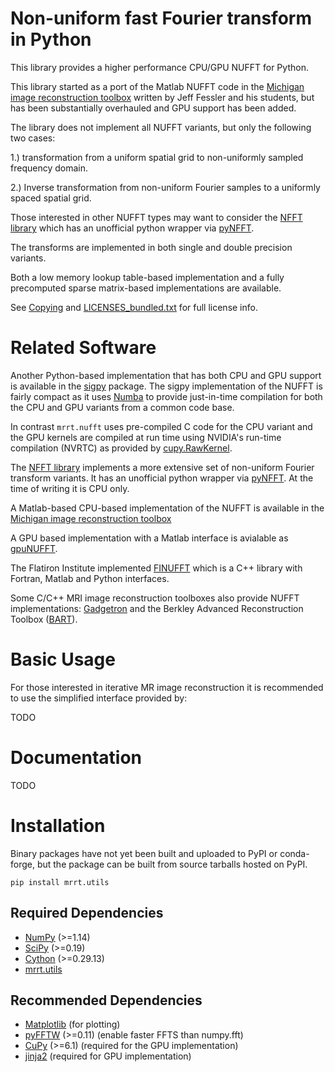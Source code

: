 Non-uniform fast Fourier transform in Python
============================================
This library provides a higher performance CPU/GPU NUFFT for Python.

This library started as a port of the Matlab NUFFT code in the
[Michigan image reconstruction toolbox] written by Jeff Fessler and his
students, but has been substantially overhauled and GPU support has been added.

The library does not implement all NUFFT variants, but only the following two
cases:

1.) transformation from a uniform spatial grid to non-uniformly sampled
frequency domain.

2.) Inverse transformation from non-uniform Fourier samples to a uniformly
spaced spatial grid.

Those interested in other NUFFT types may want to consider the
[NFFT library] which has an unofficial python wrapper via [pyNFFT].

The transforms are implemented in both single and double precision variants.

Both a low memory lookup table-based implementation and a fully precomputed
sparse matrix-based implementations are available.

See [Copying] and [LICENSES_bundled.txt] for full license info.

Related Software
================

Another Python-based implementation that has both CPU and GPU support is
available in the [sigpy]() package. The sigpy implementation of the NUFFT is
fairly compact as it uses [Numba]() to provide just-in-time compilation for
both the CPU and GPU variants from a common code base.

In contrast ``mrrt.nufft`` uses pre-compiled C code for the CPU variant and the
GPU kernels are compiled at run time using NVIDIA's run-time compilation
(NVRTC) as provided by [cupy.RawKernel](https://docs-cupy.chainer.org/en/stable/reference/generated/cupy.RawKernel.html).

The [NFFT library] implements a more extensive set of non-uniform Fourier
transform variants. It has an unofficial python wrapper via [pyNFFT]. At the
time of writing it is CPU only.

A Matlab-based CPU-based implementation of the NUFFT is available in the
[Michigan image reconstruction toolbox]

A GPU based implementation with a Matlab interface is avialable as [gpuNUFFT].

The Flatiron Institute implemented [FINUFFT] which is a C++ library with
Fortran, Matlab and Python interfaces.

Some C/C++ MRI image reconstruction toolboxes also provide NUFFT
implementations: [Gadgetron] and the Berkley Advanced Reconstruction Toolbox
([BART]).


Basic Usage
===========
For those interested in iterative MR image reconstruction it is recommended to
use the simplified interface provided by:

TODO


Documentation
=============
TODO


Installation
=============

Binary packages have not yet been built and uploaded to PyPI or conda-forge,
but the package can be built from source tarballs hosted on PyPI.

```
pip install mrrt.utils
```

Required Dependencies
---------------------
- [NumPy]  (>=1.14)
- [SciPy]  (>=0.19)
- [Cython]  (>=0.29.13)
- [mrrt.utils]

Recommended Dependencies
------------------------
- [Matplotlib]  (for plotting)
- [pyFFTW]  (>=0.11) (enable faster FFTS than numpy.fft)
- [CuPy]  (>=6.1) (required for the GPU implementation)
- [jinja2]  (required for GPU implementation)


[BART]: https://mrirecon.github.io/bart/
[Copying]: https://github.com/mritools/mrrt.nufft/blob/master/COPYING
[CuPy]: https://github.com/cupy/cupy
[Cython]: https://cython.org/
[FINUFFT]: https://finufft.readthedocs.io/en/latest/index.html
[Gadgetron]: https://gadgetron.github.io/
[gpuNUFFT]: https://github.com/andyschwarzl/gpuNUFFT
[jinja2]: https://palletsprojects.com/p/jinja/
[LICENSES_bundled.txt]: https://github.com/mritools/mrrt.nufft/blob/master/LICENSES_bundled.txt
[Matplotlib]: https://matplotlib.org
[Michigan image reconstruction toolbox]: https://web.eecs.umich.edu/~fessler/code/
[mrrt.utils]: https://github.com/mritools/mrrt.utils
[NFFT library]: https://www-user.tu-chemnitz.de/~potts/nfft/
[NumPy]: https://github.com/numpy/numpy
[pyFFTW]: https://matplotlib.org
[pyNFFT]: https://github.com/pyNFFT/pyNFFT
[pytest]: https://docs.pytest.org/en/latest/
[SciPy]: https://scipy.org
